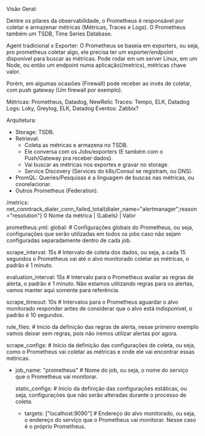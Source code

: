 Visão Geral:

Dentre os pilares da observabilidade, o Prometheus é responsável por coletar e armazenar métricas (Métricas, Traces e Logs).
O Prometheus também um TSDB, Time Series Database.

Agent tradicional x Exporter:
O Prometheus se baseia em exporters, ou seja, pro prometheus coletar algo, ele precisa ter um exporter/endpoint disponível para buscar as métricas.
Pode rodar em um server Linux, em um Node, ou então um endpoint numa aplicação(/metrics), métricas chave valor.

Porém, em algumas ocasiões (Firewall) pode receber ao invés de coletar, com push gateway (Um firewall por exemplo).

Métricas: Prometheus, Datadog, NewRelic
Traces: Tempo, ELK, Datadog
Logs: Loky, Greylog, ELK, Datadog
Eventos: Zabbix?

Arquitetura:
- Storage: TSDB.
- Retrieval: 
    - Coleta as métricas e armazena no TSDB. 
    - Ele conversa com os Jobs/exporters (E também com o Push/Gateway pra receber dados). 
    - Vai buscar as métricas nos exportes e gravar no storage.
    - Service Discovery (Services do k8s/Consul se registram, ou DNS).
- PromQL: Queries/Pesquisas é a linguagem de buscas nas métricas, ou coorelacionar.
- Outros Prometheus (Federation).

/metrics:
net_conntrack_dialer_conn_failed_total{dialer_name="alertmanager",reason="resolution"} 0
Nome da métrica | {Labels} | Valor

prometheus.yml:
global: # Configurações globais do Prometheus, ou seja, configurações que serão utilizadas em todos os jobs caso não sejam configuradas separadamente dentro de cada job.
  
  scrape_interval: 15s # Intervalo de coleta dos dados, ou seja, a cada 15 segundos o Prometheus vai até o alvo monitorado coletar as métricas, o padrão é 1 minuto.
  
  evaluation_interval: 15s # Intervalo para o Prometheus avaliar as regras de alerta, o padrão é 1 minuto. Não estamos utilizando regras para os alertas, vamos manter aqui somente para referência.

  scrape_timeout: 10s # Intervalos para o Prometheus aguardar o alvo monitorado responder antes de considerar que o alvo está indisponível, o padrão é 10 segundos.

rule_files: # Inicio da definição das regras de alerta, nesse primeiro exemplo vamos deixar sem regras, pois não iremos utilizar alertas por agora.

scrape_configs: # Inicio da definição das configurações de coleta, ou seja, como o Prometheus vai coletar as métricas e onde ele vai encontrar essas métricas.

  - job_name: "prometheus" # Nome do job, ou seja, o nome do serviço que o Prometheus vai monitorar.

    static_configs: # Inicio da definição das configurações estáticas, ou seja, configurações que não serão alteradas durante o processo de coleta.

      - targets: ["localhost:9090"] # Endereço do alvo monitorado, ou seja, o endereço do serviço que o Prometheus vai monitorar. Nesse caso é o próprio Prometheus.